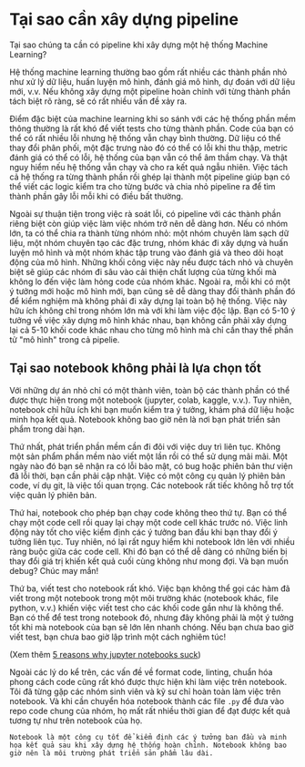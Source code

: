 # Tại sao cần xây dựng pipeline

Tại sao chúng ta cần có pipeline khi xây dựng một hệ thống Machine Learning?

<!-- ## Tại sao notebook không phải là một lựa chọn tốt? -->

Hệ thống machine learning thường bao gồm rất nhiều các thành phần nhỏ như xử lý dữ liệu, huấn luyện mô hình, đánh giá mô hình, dự đoán với dữ liệu mới, v.v. Nếu không xây dựng một pipeline hoàn chỉnh với từng thành phần tách biệt rõ ràng, sẽ có rất nhiều vấn đề xảy ra.

Điểm đặc biệt của machine learning khi so sánh với các hệ thống phần mềm thông thường là rất khó để viết tests cho từng thành phần. Code của bạn có thể có rất nhiều lỗi nhưng hệ thống vẫn chạy bình thường. Dữ liệu có thể thay đổi phân phối, một đặc trưng nào đó có thể có lỗi khi thu thập, metric đánh giá có thể có lỗi, hệ thống của bạn vẫn có thể âm thầm chạy.
Và thật nguy hiểm nếu hệ thống vẫn chạy và cho ra kết quả ngẫu nhiên. Việc tách cả hệ thống ra từng thành phần rồi ghép lại thành một pipeline giúp bạn có thể viết các logic kiểm tra cho từng bước và chia nhỏ pipeline ra để tìm thành phần gây lỗi mỗi khi có điều bất thường.

Ngoài sự thuận tiện trong việc rà soát lỗi, có pipeline với các thành phần riêng biệt còn giúp việc làm việc nhóm trở nên dễ dàng hơn. Nếu có nhóm lớn, ta có thể chia ra thành từng nhóm nhỏ: một nhóm chuyên làm sạch dữ liệu, một nhóm chuyên tạo các đặc trưng, nhóm khác đi xây dựng và huấn luyện mô hình và một nhóm khác tập trung vào đánh giá và theo dõi hoạt động của mô hình. Những khối công việc này nếu được tách nhỏ và chuyên biệt sẽ giúp các nhóm đi sâu vào cải thiện chất lượng của từng khối mà không lo đến việc làm hỏng code của nhóm khác.
Ngoài ra, mỗi khi có một ý tưởng mới hoặc mô hình mới, bạn cũng sẽ dễ dàng thay đổi thành phần đó để kiểm nghiệm mà không phải đi xây dựng lại toàn bộ hệ thống.
Việc này hữu ích không chỉ trong nhóm lớn mà với khi làm việc độc lập.
Bạn có 5-10 ý tưởng về việc xây dựng mô hình khác nhau, bạn không cần phải xây dựng lại cả 5-10 khối code khác nhau cho từng mô hình mà chỉ cần thay thế phần tử "mô hình" trong cả pipelie.

## Tại sao notebook không phải là lựa chọn tốt

Với những dự án nhỏ chỉ có một thành viên, toàn bộ các thành phần có thể được thực hiện trong một notebook (jupyter, colab, kaggle, v.v.).
Tuy nhiên, notebook chỉ hữu ích khi bạn muốn kiểm tra ý tưởng, khám phá dữ liệu hoặc minh họa kết quả. Notebook không bao giờ nên là nơi bạn phát triển sản phẩm trong dài hạn.

Thứ nhất, phát triển phần mềm cần đi đôi với việc duy trì liên tục. Không một sản phẩm phần mềm nào viết một lần rồi có thể sử dụng mãi mãi. Một ngày nào đó bạn sẽ nhận ra có lỗi bảo mật, có bug hoặc phiên bản thư viện đã lỗi thời, bạn cần phải cập nhật. Việc có một công cụ quản lý phiên bản code, ví dụ git, là việc tối quan trọng. Các notebook rất tiếc không hỗ trợ tốt việc quản lý phiên bản.

Thứ hai, notebook cho phép bạn chạy code không theo thứ tự. Bạn có thể chạy một code cell rồi quay lại chạy một code cell khác trước nó. Việc linh động này tốt cho việc kiểm định các ý tưởng ban đầu khi bạn thay đổi ý tưởng liên tục. Tuy nhiên, nó lại rất nguy hiểm khi notebook lớn lên với nhiều ràng buộc giữa các code cell. Khi đó bạn có thể dễ dàng có những biến bị thay đổi giá trị khiến kết quả cuối cùng không như mong đợi. Và bạn muốn debug? Chúc may mắn!

Thứ ba, viết test cho notebook rất khó. Việc bạn không thể gọi các hàm đã viết trong một notebook trong một môi trường khác (notebook khác, file python, v.v.) khiến việc viết test cho các khối code gần như là không thể. Bạn có thể để test trong notebook đó, nhưng đây không phải là một ý tưởng tốt khi mà notebook của bạn sẽ lớn lên nhanh chóng. Nếu bạn chưa bao giờ viết test, bạn chưa bao giờ lập trình một cách nghiêm túc!

(Xem thêm [5 reasons why jupyter notebooks suck](https://towardsdatascience.com/5-reasons-why-jupyter-notebooks-suck-4dc201e27086))

Ngoài các lý do kể trên, các vấn đề về format code, linting, chuẩn hóa phong cách code cũng rất khó được thực hiện khi làm việc trên notebook. Tôi đã từng gặp các nhóm sinh viên và kỹ sư chỉ hoàn toàn làm việc trên notebook. Và khi cần chuyển hóa notebook thành các file `.py` để đưa vào repo code chung của nhóm, họ mất rất nhiều thời gian để đạt được kết quả tương tự như trên notebook của họ.

```{note}
Notebook là một công cụ tốt để kiểm định các ý tưởng ban đầu và minh họa kết quả sau khi xây dựng hệ thống hoàn chỉnh. Notebook không bao giờ nên là môi trường phát triển sản phẩm lâu dài.
```
